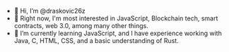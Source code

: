 - 👋 Hi, I’m @draskovic26z
- 👀 Right now, I'm most interested in JavaScript, Blockchain tech, smart contracts, web 3.0, among many other things.
- 🌱 I’m currently learning JavaScript, and I have experience working with Java, C, HTML, CSS, and a basic understanding of Rust.

<!---
draskovic26z/draskovic26z is a ✨ special ✨ repository because its `README.md` (this file) appears on your GitHub profile.
You can click the Preview link to take a look at your changes.
--->
